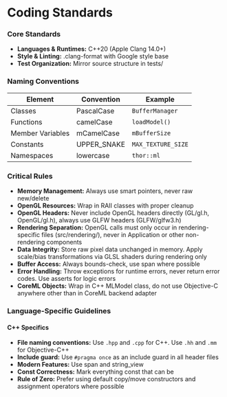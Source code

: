 # Coding Standards

### Core Standards

- **Languages & Runtimes:** C++20 (Apple Clang 14.0+)
- **Style & Linting:** .clang-format with Google style base
- **Test Organization:** Mirror source structure in tests/

### Naming Conventions

| Element | Convention | Example |
|---------|------------|---------|
| Classes | PascalCase | `BufferManager` |
| Functions | camelCase | `loadModel()` |
| Member Variables | mCamelCase | `mBufferSize` |
| Constants | UPPER_SNAKE | `MAX_TEXTURE_SIZE` |
| Namespaces | lowercase | `thor::ml` |

### Critical Rules

- **Memory Management:** Always use smart pointers, never raw new/delete
- **OpenGL Resources:** Wrap in RAII classes with proper cleanup
- **OpenGL Headers:** Never include OpenGL headers directly (GL/gl.h, OpenGL/gl.h), always use GLFW headers (GLFW/glfw3.h)
- **Rendering Separation:** OpenGL calls must only occur in rendering-specific files (src/rendering/), never in Application or other non-rendering components
- **Data Integrity:** Store raw pixel data unchanged in memory. Apply scale/bias transformations via GLSL shaders during rendering only
- **Buffer Access:** Always bounds-check, use span where possible
- **Error Handling:** Throw exceptions for runtime errors, never return error codes. Use asserts for logic errors
- **CoreML Objects:** Wrap in C++ MLModel class, do not use Objective-C anywhere other than in CoreML backend adapter

### Language-Specific Guidelines

#### C++ Specifics

- **File naming conventions:** Use `.hpp` and `.cpp` for C++. Use `.hh` and `.mm` for Objective-C++
- **Include guard:** Use `#pragma once` as an include guard in all header files
- **Modern Features:** Use span and string_view
- **Const Correctness:** Mark everything const that can be
- **Rule of Zero:** Prefer using default copy/move constructors and assignment operators where possible
